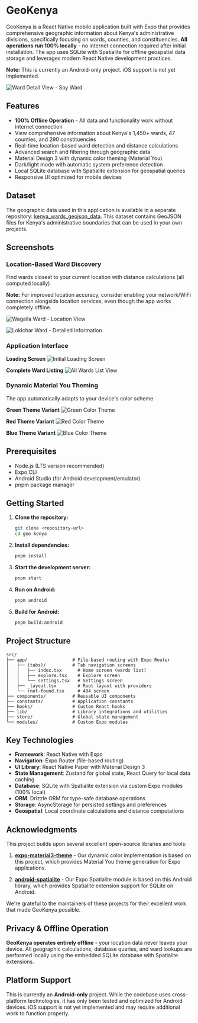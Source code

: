 # GeoKenya

GeoKenya is a React Native mobile application built with Expo that provides comprehensive geographic information about Kenya's administrative divisions, specifically focusing on wards, counties, and constituencies. **All operations run 100% locally** - no internet connection required after initial installation. The app uses SQLite with Spatialite for offline geospatial data storage and leverages modern React Native development practices.

**Note:** This is currently an Android-only project. iOS support is not yet implemented.

![Ward Detail View - Soy Ward](https://github.com/tigawanna/geo-kenya/raw/4bab15a993660254634b55b58a34fd6e71a08072/docs/soy-ward.jpg)

## Features

- **100% Offline Operation** - All data and functionality work without internet connection
- View comprehensive information about Kenya's 1,450+ wards, 47 counties, and 290 constituencies
- Real-time location-based ward detection and distance calculations
- Advanced search and filtering through geographic data
- Material Design 3 with dynamic color theming (Material You)
- Dark/light mode with automatic system preference detection
- Local SQLite database with Spatialite extension for geospatial queries
- Responsive UI optimized for mobile devices

## Dataset

The geographic data used in this application is available in a separate repository: [kenya_wards_geojson_data](https://github.com/tigawanna/kenya_wards_geojson_data). This dataset contains GeoJSON files for Kenya's administrative boundaries that can be used in your own projects.

## Screenshots

### Location-Based Ward Discovery
Find wards closest to your current location with distance calculations (all computed locally)

**Note:** For improved location accuracy, consider enabling your network/WiFi connection alongside location services, even though the app works completely offline.

![Wagalla Ward - Location View](https://github.com/tigawanna/geo-kenya/raw/4bab15a993660254634b55b58a34fd6e71a08072/docs/wagalla-ward.jpg)

![Lokichar Ward - Detailed Information](https://github.com/tigawanna/geo-kenya/raw/4bab15a993660254634b55b58a34fd6e71a08072/docs/lokchar-ward.jpg)

### Application Interface

**Loading Screen**
![Initial Loading Screen](https://github.com/tigawanna/geo-kenya/raw/4bab15a993660254634b55b58a34fd6e71a08072/docs/loading-screen.jpg)

**Complete Ward Listing**
![All Wards List View](https://github.com/tigawanna/geo-kenya/raw/master/docs/list-all-view.jpg)

### Dynamic Material You Theming
The app automatically adapts to your device's color scheme

**Green Theme Variant**
![Green Color Theme](https://github.com/tigawanna/geo-kenya/raw/4bab15a993660254634b55b58a34fd6e71a08072/docs/greenish-theme.jpg)

**Red Theme Variant**
![Red Color Theme](https://github.com/tigawanna/geo-kenya/raw/4bab15a993660254634b55b58a34fd6e71a08072/docs/red-theme.jpg)

**Blue Theme Variant**
![Blue Color Theme](https://github.com/tigawanna/geo-kenya/raw/master/docs/blueish-theme.jpg)

## Prerequisites

- Node.js (LTS version recommended)
- Expo CLI
- Android Studio (for Android development/emulator)
- pnpm package manager

## Getting Started

1. **Clone the repository:**

   ```bash
   git clone <repository-url>
   cd geo-kenya
   ```

2. **Install dependencies:**

   ```bash
   pnpm install
   ```

3. **Start the development server:**

   ```bash
   pnpm start
   ```

4. **Run on Android:**

   ```bash
   pnpm android
   ```

5. **Build for Android:**
   ```bash
   pnpm build:android
   ```

## Project Structure

```
src/
├── app/                 # File-based routing with Expo Router
│   ├── (tabs)/          # Tab navigation screens
│   │   ├── index.tsx      # Home screen (wards list)
│   │   ├── explore.tsx    # Explore screen
│   │   └── settings.tsx   # Settings screen
│   ├── _layout.tsx        # Root layout with providers
│   └── +not-found.tsx     # 404 screen
├── components/          # Reusable UI components
├── constants/           # Application constants
├── hooks/               # Custom React hooks
├── lib/                 # Library integrations and utilities
├── store/               # Global state management
└── modules/             # Custom Expo modules
```

## Key Technologies

- **Framework**: React Native with Expo
- **Navigation**: Expo Router (file-based routing)
- **UI Library**: React Native Paper with Material Design 3
- **State Management**: Zustand for global state, React Query for local data caching
- **Database**: SQLite with Spatialite extension via custom Expo modules (100% local)
- **ORM**: Drizzle ORM for type-safe database operations
- **Storage**: AsyncStorage for persisted settings and preferences
- **Geospatial**: Local coordinate calculations and distance computations

## Acknowledgments

This project builds upon several excellent open-source libraries and tools:

1. **[expo-material3-theme](https://github.com/pchmn/expo-material3-theme)** - Our dynamic color implementation is based on this project, which provides Material You theme generation for Expo applications.

2. **[android-spatialite](https://github.com/ev-map/android-spatialite)** - Our Expo Spatialite module is based on this Android library, which provides Spatialite extension support for SQLite on Android.

We're grateful to the maintainers of these projects for their excellent work that made GeoKenya possible.

## Privacy & Offline Operation

**GeoKenya operates entirely offline** - your location data never leaves your device. All geographic calculations, database queries, and ward lookups are performed locally using the embedded SQLite database with Spatialite extensions.

## Platform Support

This is currently an **Android-only** project. While the codebase uses cross-platform technologies, it has only been tested and optimized for Android devices. iOS support is not yet implemented and may require additional work to function properly.

